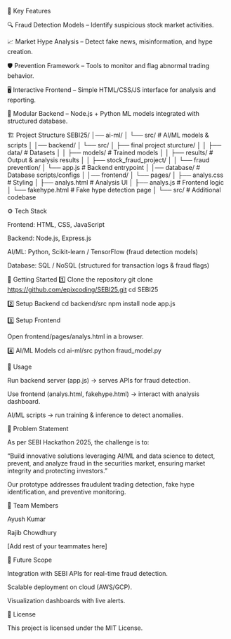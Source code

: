 🌟 Key Features

🔍 Fraud Detection Models – Identify suspicious stock market activities.

📈 Market Hype Analysis – Detect fake news, misinformation, and hype creation.

🛡 Prevention Framework – Tools to monitor and flag abnormal trading behavior.

🖥 Interactive Frontend – Simple HTML/CSS/JS interface for analysis and reporting.

📂 Modular Backend – Node.js + Python ML models integrated with structured database.

🏗️ Project Structure
SEBI25/
│── ai-ml/
│   └── src/                # AI/ML models & scripts
│
│── backend/
│   └── src/
│       ├── final project sturcture/
│       │   ├── data/       # Datasets
│       │   ├── models/     # Trained models
│       │   ├── results/    # Output & analysis results
│       │   ├── stock_fraud_project/
│       │   └── fraud prevention/
│       └── app.js          # Backend entrypoint
│
│── database/               # Database scripts/configs
│
│── frontend/
│   └── pages/
│       ├── analys.css      # Styling
│       ├── analys.html     # Analysis UI
│       ├── analys.js       # Frontend logic
│       └── fakehype.html   # Fake hype detection page
│
└── src/                    # Additional codebase

⚙️ Tech Stack

Frontend: HTML, CSS, JavaScript

Backend: Node.js, Express.js

AI/ML: Python, Scikit-learn / TensorFlow (fraud detection models)

Database: SQL / NoSQL (structured for transaction logs & fraud flags)


🚀 Getting Started
1️⃣ Clone the repository
git clone https://github.com/epixcoding/SEBI25.git
cd SEBI25

2️⃣ Setup Backend
cd backend/src
npm install
node app.js

3️⃣ Setup Frontend

Open frontend/pages/analys.html in a browser.

4️⃣ AI/ML Models
cd ai-ml/src
python fraud_model.py

🧪 Usage

Run backend server (app.js) → serves APIs for fraud detection.

Use frontend (analys.html, fakehype.html) → interact with analysis dashboard.

AI/ML scripts → run training & inference to detect anomalies.

📌 Problem Statement

As per SEBI Hackathon 2025, the challenge is to:

“Build innovative solutions leveraging AI/ML and data science to detect, prevent, and analyze fraud in the securities market, ensuring market integrity and protecting investors.”

Our prototype addresses fraudulent trading detection, fake hype identification, and preventive monitoring.

👥 Team Members

Ayush Kumar

Rajib Chowdhury

[Add rest of your teammates here]

🔮 Future Scope

Integration with SEBI APIs for real-time fraud detection.

Scalable deployment on cloud (AWS/GCP).

Visualization dashboards with live alerts.

📜 License

This project is licensed under the MIT License.
